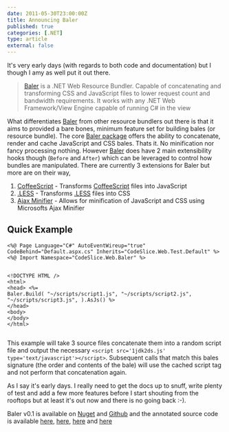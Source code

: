 ```yaml
---
date: 2011-05-30T23:00:00Z
title: Announcing Baler
published: true
categories: [.NET]
type: article
external: false
---
```

<p>It's very early days (with regards to both code and documentation) but I though I amy as well put it out there.</p><blockquote><p><a href="http://yobriefca.se/projects/baler/">Baler</a> is a .<span class="caps">NET</span> Web Resource Bundler. Capable of concatenating and transforming <span class="caps">CSS</span> and JavaScript files to lower request count and bandwidth requirements. It works with any .<span class="caps">NET</span> Web Framework/View Engine capable of running C# in the view</p></blockquote><p>What differentiates <a href="http://yobriefca.se/projects/baler/">Baler</a> from other resource bundlers out there is that it aims to provided a bare bones, minimum feature set for building bales (or resource bundle).  The core <a href="http://nuget.org/List/Packages/CodeSlice.Web.Baler">Baler package</a> offers the ability to concatenate, render and cache JavaScript and <span class="caps">CSS</span> bales.  Thats it.  No minification nor fancy processing nothing.  However <a href="http://yobriefca.se/projects/baler/">Baler</a> does have 2 main extensibility hooks though (<code>Before</code> and <code>After</code>) which can be leveraged to control how bundles are manipulated.  There are currently 3 extensions for Baler but more are on their way,</p><ol>	<li><a href="http://nuget.org/List/Packages/CodeSlice.Web.Baler.Extensions.CoffeeScript">CoffeeScript</a> - Transforms <a href="http://coffeescript.org">CoffeeScript</a> files into JavaScript</li>	<li><a href="http://nuget.org/List/Packages/CodeSlice.Web.Baler.Extensions.Less">.<span class="caps">LESS</span></a> - Transforms <a href="http://www.dotlesscss.org/">.<span class="caps">LESS</span></a> files into <span class="caps">CSS</span></li>	<li><a href="http://nuget.org/List/Packages/CodeSlice.Web.Baler.Extensions.AjaxMinifier">Ajax Minifier</a> - Allows for minification of JavaScript and <span class="caps">CSS</span> using Microsofts Ajax Minifier</li></ol><h2>Quick Example</h2><div class="highlight"><pre><code><span class="err">&lt;</span>%@ Page Language="C#" AutoEventWireup="true" CodeBehind="Default.aspx.cs" Inherits="CodeSlice.Web.Test.Default" %&gt;
<span class="err">&lt;</span>%@ Import Namespace="CodeSlice.Web.Baler" %&gt;

<span class="cp">&lt;!DOCTYPE HTML /&gt;</span>
<span class="nt">&lt;html&gt;</span>
  <span class="nt">&lt;head&gt;</span>
    <span class="err">&lt;</span>%=
      Baler.Build(
        "~/scripts/script1.js",
        "~/scripts/script2.js",
        "~/scripts/script3.js",
      ).AsJs()
    %&gt;
  <span class="nt">&lt;/head&gt;</span>
  <span class="nt">&lt;body&gt;</span>
  <span class="nt">&lt;/body&gt;</span>
<span class="nt">&lt;/html&gt;</span>
</code></pre></div>
<p>This example will take 3 source files concatenate them into a random script file and output the necessary <code>&lt;script src='1jdk2ds.js' type='text/javascript'&gt;&lt;/script&gt;</code>.  Subsequent calls that match this bales signature (the order and contents of the bale) will use the cached script tag and not perform that concatenation again.</p><p>As I say it's early days.  I really need to get the docs up to snuff, write plenty of test and add a few more features before I start shouting from the rooftops but at least it's out now and there is no going back :-).</p><p>Baler v0.1 is available on <a href="http://nuget.org/List/Packages/CodeSlice.Web.Baler">Nuget</a> and <a href="https://github.com/kouphax/baler.git">Github</a> and the annotated source code is available <a href="http://kouphax.github.com/baler/CodeSlice.Web.Baler/CodeSlice.Web.Baler/Baler.html" title="Core">here</a>, <a href="http://kouphax.github.com/baler/CodeSlice.Web.Baler/CodeSlice.Web.Baler.Extensions.AjaxMinifier/MinificationExtensions.html" title="AjaxMin Extensions">here</a>, <a href="http://kouphax.github.com/baler/CodeSlice.Web.Baler/CodeSlice.Web.Baler.Extensions.CoffeeScript/CoffeeScriptExtensions.html" title="CoffeeScript Extensions">here</a> and <a href="http://kouphax.github.com/baler/CodeSlice.Web.Baler/CodeSlice.Web.Baler.Extensions.Less/LessExtensions.html" title=".LESS Extensions">here</a></p>